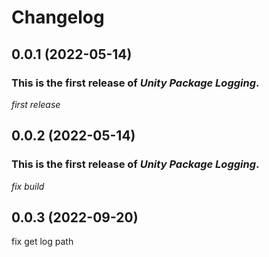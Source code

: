 # Changelog
## 0.0.1 (2022-05-14)

### This is the first release of *Unity Package Logging*.

*first release*

## 0.0.2 (2022-05-14)

### This is the first release of *Unity Package Logging*.

*fix build*

## 0.0.3 (2022-09-20)

fix get log path


